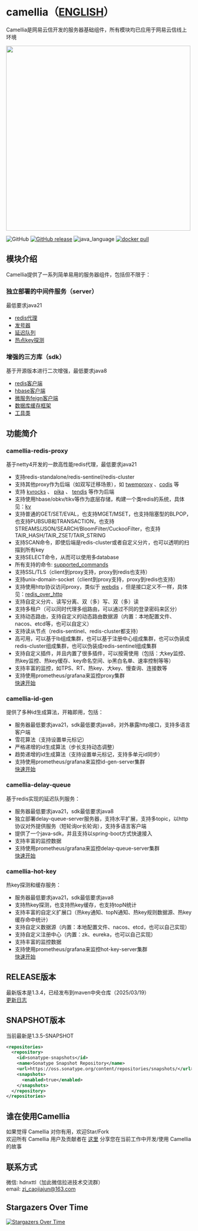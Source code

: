 # camellia（[ENGLISH](README-en.md)）
Camellia是网易云信开发的服务器基础组件，所有模块均已应用于网易云信线上环境

<img src="/docs/img/logo.png" width = "500"/>

![GitHub](https://img.shields.io/badge/license-MIT-blue.svg)
[![GitHub release](https://img.shields.io/github/release/netease-im/camellia.svg)](https://github.com/netease-im/camellia/releases)
![java_language](https://img.shields.io/badge/java--language-1.8%20%7C%2021-blue.svg)
[![docker pull](https://img.shields.io/docker/pulls/48n6e/camellia-redis-proxy.svg)](https://hub.docker.com/r/48n6e/camellia-redis-proxy)

## 模块介绍

Camellia提供了一系列简单易用的服务器组件，包括但不限于：

### 独立部署的中间件服务（server）

最低要求java21    

* [redis代理](/docs/camellia-redis-proxy/redis-proxy-zh.md) 
* [发号器](/docs/camellia-id-gen/id-gen.md)
* [延迟队列](/docs/camellia-delay-queue/delay-queue.md)
* [热点key探测](/docs/camellia-hot-key/hot-key.md)

### 增强的三方库（sdk）

基于开源版本进行二次增强，最低要求java8   

* [redis客户端](/docs/camellia-redis-client/redis-client.md) 
* [hbase客户端 ](/docs/camellia-hbase/hbase-client.md)
* [微服务feign客户端](/docs/camellia-feign/feign.md)
* [数据库缓存框架](/docs/camellia-cache/cache.md)
* [工具类](/docs/camellia-tools/tools.md)

## 功能简介

### camellia-redis-proxy
基于netty4开发的一款高性能redis代理，最低要求java21  
* 支持redis-standalone/redis-sentinel/redis-cluster
* 支持其他proxy作为后端（如双写迁移场景），如 [twemproxy](https://github.com/twitter/twemproxy) 、[codis](https://github.com/CodisLabs/codis) 等
* 支持 [kvrocks](https://github.com/apache/kvrocks) 、 [pika](https://github.com/OpenAtomFoundation/pika) 、 [tendis](https://github.com/Tencent/Tendis) 等作为后端
* 支持使用hbase/obkv/tikv等作为底层存储，构建一个类redis的系统，具体见：[kv](docs/camellia-redis-proxy/kv/kv.md)
* 支持普通的GET/SET/EVAL，也支持MGET/MSET，也支持阻塞型的BLPOP，也支持PUBSUB和TRANSACTION，也支持STREAMS/JSON/SEARCH/BloomFilter/CuckooFilter，也支持TAIR_HASH/TAIR_ZSET/TAIR_STRING
* 支持SCAN命令，即使后端是redis-cluster或者自定义分片，也可以透明的扫描到所有key
* 支持SELECT命令，从而可以使用多database
* 所有支持的命令: [supported_commands](docs/camellia-redis-proxy/supported_commands.md)
* 支持SSL/TLS（client到proxy支持，proxy到redis也支持）
* 支持unix-domain-socket（client到proxy支持，proxy到redis也支持）
* 支持使用http协议访问proxy，类似于 [webdis](https://github.com/nicolasff/webdis) ，但是接口定义不一样，具体见：[redis_over_http](/docs/camellia-redis-proxy/other/redis_over_http.md)
* 支持自定义分片、读写分离、双（多）写、双（多）读   
* 支持多租户（可以同时代理多组路由，可以通过不同的登录密码来区分）     
* 支持动态路由，支持自定义的动态路由数据源（内置：本地配置文件、nacos、etcd等，也可以自定义）
* 支持读从节点（redis-sentinel、redis-cluster都支持）
* 高可用，可以基于lb组成集群，也可以基于注册中心组成集群，也可以伪装成redis-cluster组成集群，也可以伪装成redis-sentinel组成集群
* 支持自定义插件，并且内置了很多插件，可以按需使用（包括：大key监控、热key监控、热key缓存、key命名空间、ip黑白名单、速率控制等等）  
* 支持丰富的监控，如TPS、RT、热key、大key、慢查询、连接数等
* 支持使用prometheus/grafana来监控proxy集群  
[快速开始](/docs/camellia-redis-proxy/redis-proxy-zh.md)  

### camellia-id-gen
提供了多种id生成算法，开箱即用，包括：  
* 服务器最低要求java21，sdk最低要求java8，对外暴露http接口，支持多语言客户端    
* 雪花算法（支持设置单元标记）   
* 严格递增的id生成算法（步长支持动态调整）  
* 趋势递增的id生成算法（支持设置单元标记，支持多单元id同步）    
* 支持使用prometheus/grafana来监控id-gen-server集群   
[快速开始](/docs/camellia-id-gen/id-gen.md)

### camellia-delay-queue
基于redis实现的延迟队列服务：   
* 服务器最低要求java21，sdk最低要求java8  
* 独立部署delay-queue-server服务器，支持水平扩展，支持多topic，以http协议对外提供服务（短轮询or长轮询），支持多语言客户端
* 提供了一个java-sdk，并且支持以spring-boot方式快速接入
* 支持丰富的监控数据     
* 支持使用prometheus/grafana来监控delay-queue-server集群    
[快速开始](/docs/camellia-delay-queue/delay-queue.md)

### camellia-hot-key  
热key探测和缓存服务： 
* 服务器最低要求java21，sdk最低要求java8  
* 支持热key探测，也支持热key缓存，也支持topN统计  
* 支持丰富的自定义扩展口（热key通知、topN通知、热key规则数据源、热key缓存命中统计）
* 支持自定义数据源（内置：本地配置文件、nacos、etcd，也可以自己实现）  
* 支持自定义注册中心（内置：zk、eureka，也可以自己实现）  
* 支持丰富的监控数据     
* 支持使用prometheus/grafana来监控hot-key-server集群   
[快速开始](/docs/camellia-hot-key/hot-key.md)  


## RELEASE版本
最新版本是1.3.4，已经发布到maven中央仓库（2025/03/19）  
[更新日志](/update-zh.md)  

## SNAPSHOT版本
当前最新是1.3.5-SNAPSHOT  
```xml
<repositories>
  <repository>
    <id>sonatype-snapshots</id>
    <name>Sonatype Snapshot Repository</name>
    <url>https://oss.sonatype.org/content/repositories/snapshots/</url>
    <snapshots>
      <enabled>true</enabled>
    </snapshots>
  </repository>
</repositories>
```

## 谁在使用Camellia
如果觉得 Camellia 对你有用，欢迎Star/Fork  
欢迎所有 Camellia 用户及贡献者在 [这里](https://github.com/netease-im/camellia/issues/10) 分享您在当前工作中开发/使用 Camellia 的故事  

## 联系方式
微信: hdnxttl（加此微信拉进技术交流群）    
email: zj_caojiajun@163.com 

## Stargazers Over Time

[![Stargazers Over Time](https://starchart.cc/netease-im/camellia.svg)](https://starchart.cc/netease-im/camellia)